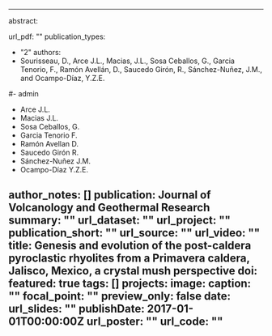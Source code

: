 ---

abstract: <p align="justify">  </p>

url_pdf: ""
publication_types:
  - "2"
authors:
  - Sourisseau, D., Arce J.L., Macias, J.L., Sosa Ceballos, G., Garcia Tenorio, F., Ramón Avellán, D., Saucedo Girón, R., Sánchez-Nuñez, J.M., and Ocampo-Díaz, Y.Z.E.

  #- admin
  - Arce J.L.
  - Macias J.L.
  - Sosa Ceballos, G.
  - Garcia Tenorio F.
  - Ramón Avellan D.
  - Saucedo Girón R.
  - Sánchez-Nuñez J.M.
  - Ocampo-Díaz Y.Z.E.

author_notes: []
publication: Journal of Volcanology and Geothermal Research
summary: ""
url_dataset: ""
url_project: ""
publication_short: ""
url_source: ""
url_video: ""
title: Genesis and evolution of the post-caldera pyroclastic rhyolites from a Primavera caldera, Jalisco, Mexico, a crystal mush perspective
doi:
featured: true
tags: []
projects:
image:
  caption: ""
  focal_point: ""
  preview_only: false
date: 
url_slides: ""
publishDate: 2017-01-01T00:00:00Z
url_poster: ""
url_code: ""
---